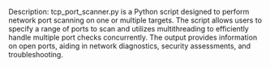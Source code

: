 Description:
tcp_port_scanner.py is a Python script designed to perform network port scanning on one or multiple targets. The script allows users to specify a range of ports to scan and utilizes multithreading to efficiently handle multiple port checks concurrently. The output provides information on open ports, aiding in network diagnostics, security assessments, and troubleshooting.
